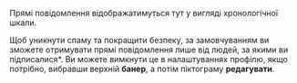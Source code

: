 Прямі повідомлення відображатимуться тут у вигляді хронологічної шкали.

Щоб уникнути спаму та покращити безпеку, за замовчуванням ви зможете отримувати прямі повідомлення лише від людей, за якими ви підписалися*. Ви можете вимкнути це в налаштуваннях профілю, якщо потрібно, вибравши верхній **банер**, а потім піктограму **редагувати**.
